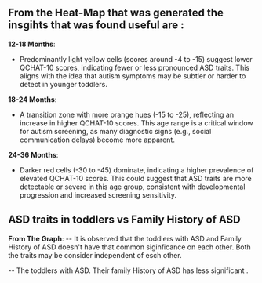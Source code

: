 ## From the Heat-Map that was generated the insgihts that was found useful are :

**12-18 Months**:
- Predominantly light yellow cells (scores around -4 to -15) suggest lower QCHAT-10 scores, indicating fewer or less pronounced ASD traits. This aligns with the idea that autism symptoms may be subtler or harder to detect in younger toddlers.

**18-24 Months**:
- A transition zone with more orange hues (-15 to -25), reflecting an increase in higher QCHAT-10 scores. This age range is a critical window for autism screening, as many diagnostic signs (e.g., social communication delays) become more apparent.

**24-36 Months**:
- Darker red cells (-30 to -45) dominate, indicating a higher prevalence of elevated QCHAT-10 scores. This could suggest that ASD traits are more detectable or severe in this age group, consistent with developmental progression and increased screening sensitivity.

## ASD traits in toddlers vs Family History of ASD

**From The Graph**:
-- It is observed that the toddlers with ASD and Family History of ASD doesn't have that common siginficance on each other. Both the traits may be consider independent of esch other.

-- The toddlers with ASD. Their family History of ASD has less significant .